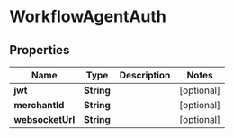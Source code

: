 
# WorkflowAgentAuth

## Properties
Name | Type | Description | Notes
------------ | ------------- | ------------- | -------------
**jwt** | **String** |  |  [optional]
**merchantId** | **String** |  |  [optional]
**websocketUrl** | **String** |  |  [optional]



